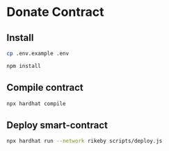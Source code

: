# Donate Contract

## Install

```sh
cp .env.example .env
```

```sh
npm install
```

## Compile contract

```sh
npx hardhat compile
```

## Deploy smart-contract

```sh
npx hardhat run --network rikeby scripts/deploy.js
